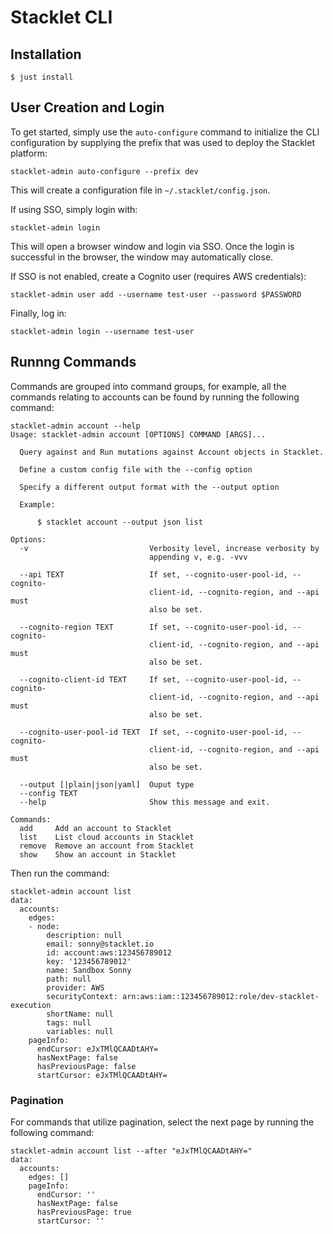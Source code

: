 # Stacklet CLI


## Installation

```
$ just install
```

## User Creation and Login

To get started, simply use the `auto-configure` command to initialize the CLI configuration
by supplying the prefix that was used to deploy the Stacklet platform:

```
stacklet-admin auto-configure --prefix dev
```

This will create a configuration file in `~/.stacklet/config.json`.

If using SSO, simply login with:

```
stacklet-admin login
```

This will open a browser window and login via SSO. Once the login is successful in the browser,
the window may automatically close.

If SSO is not enabled, create a Cognito user (requires AWS credentials):

```
stacklet-admin user add --username test-user --password $PASSWORD
```

Finally, log in:

```
stacklet-admin login --username test-user
```

## Runnng Commands

Commands are grouped into command groups, for example, all the commands relating to accounts can be
found by running the following command:

```
stacklet-admin account --help
Usage: stacklet-admin account [OPTIONS] COMMAND [ARGS]...

  Query against and Run mutations against Account objects in Stacklet.

  Define a custom config file with the --config option

  Specify a different output format with the --output option

  Example:

      $ stacklet account --output json list

Options:
  -v                           Verbosity level, increase verbosity by
                               appending v, e.g. -vvv

  --api TEXT                   If set, --cognito-user-pool-id, --cognito-
                               client-id, --cognito-region, and --api must
                               also be set.

  --cognito-region TEXT        If set, --cognito-user-pool-id, --cognito-
                               client-id, --cognito-region, and --api must
                               also be set.

  --cognito-client-id TEXT     If set, --cognito-user-pool-id, --cognito-
                               client-id, --cognito-region, and --api must
                               also be set.

  --cognito-user-pool-id TEXT  If set, --cognito-user-pool-id, --cognito-
                               client-id, --cognito-region, and --api must
                               also be set.

  --output [|plain|json|yaml]  Ouput type
  --config TEXT
  --help                       Show this message and exit.

Commands:
  add     Add an account to Stacklet
  list    List cloud accounts in Stacklet
  remove  Remove an account from Stacklet
  show    Show an account in Stacklet
```

Then run the command:

```
stacklet-admin account list
data:
  accounts:
    edges:
    - node:
        description: null
        email: sonny@stacklet.io
        id: account:aws:123456789012
        key: '123456789012'
        name: Sandbox Sonny
        path: null
        provider: AWS
        securityContext: arn:aws:iam::123456789012:role/dev-stacklet-execution
        shortName: null
        tags: null
        variables: null
    pageInfo:
      endCursor: eJxTMlQCAADtAHY=
      hasNextPage: false
      hasPreviousPage: false
      startCursor: eJxTMlQCAADtAHY=
```

### Pagination

For commands that utilize pagination, select the next page by running the following command:

```
stacklet-admin account list --after "eJxTMlQCAADtAHY="
data:
  accounts:
    edges: []
    pageInfo:
      endCursor: ''
      hasNextPage: false
      hasPreviousPage: true
      startCursor: ''
```

